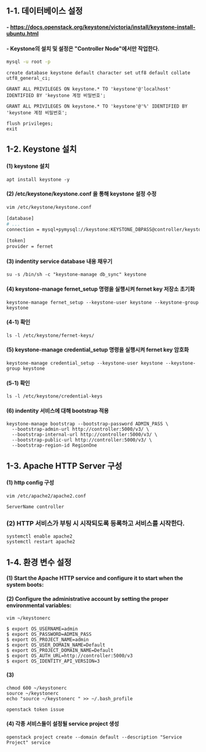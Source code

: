 ## 1-1. 데이터베이스 설정

#### - https://docs.openstack.org/keystone/victoria/install/keystone-install-ubuntu.html

#### - Keystone의 설치 및 설정은 "Controller Node"에서만 작업한다.

```bash
mysql -u root -p
```

```
create database keystone default character set utf8 default collate utf8_general_ci;

GRANT ALL PRIVILEGES ON keystone.* TO 'keystone'@'localhost' IDENTIFIED BY 'keystone 계정 비밀번호';

GRANT ALL PRIVILEGES ON keystone.* TO 'keystone'@'%' IDENTIFIED BY 'keystone 계정 비밀번호';

flush privileges;
exit
```

## 1-2. Keystone 설치

#### (1) keystone 설치 
```
apt install keystone -y
```

#### (2) /etc/keystone/keystone.conf 을 통해 keystone 설정 수정
```bash
vim /etc/keystone/keystone.conf

[database]
# ...
connection = mysql+pymysql://keystone:KEYSTONE_DBPASS@controller/keystone

[token]
provider = fernet
```

#### (3) indentity service database 내용 채우기
```
su -s /bin/sh -c "keystone-manage db_sync" keystone
```

#### (4) keystone-manage fernet_setup 명령을 실행시켜 fernet key 저장소 초기화
```
keystone-manage fernet_setup --keystone-user keystone --keystone-group keystone
```
#### (4-1) 확인
```
ls -l /etc/keystone/fernet-keys/
```

#### (5) keystone-manage credential_setup 명령을 실행시켜 fernet key 암호화
```
keystone-manage credential_setup --keystone-user keystone --keystone-group keystone
```
#### (5-1) 확인
```
ls -l /etc/keystone/credential-keys
```

#### (6) indentity 서비스에 대해 bootstrap 적용
```
keystone-manage bootstrap --bootstrap-password ADMIN_PASS \
  --bootstrap-admin-url http://controller:5000/v3/ \
  --bootstrap-internal-url http://controller:5000/v3/ \
  --bootstrap-public-url http://controller:5000/v3/ \
  --bootstrap-region-id RegionOne
```

## 1-3. Apache HTTP Server 구성

#### (1) http config 구성
```
vim /etc/apache2/apache2.conf

ServerName controller
```

### (2) HTTP 서비스가 부팅 시 시작되도록 등록하고 서비스를 시작한다.
```
systemctl enable apache2
systemctl restart apache2
```

## 1-4. 환경 변수 설정

#### (1) Start the Apache HTTP service and configure it to start when the system boots:
#### (2) Configure the administrative account by setting the proper environmental variables:
```
vim ~/keystonerc

$ export OS_USERNAME=admin
$ export OS_PASSWORD=ADMIN_PASS
$ export OS_PROJECT_NAME=admin
$ export OS_USER_DOMAIN_NAME=Default
$ export OS_PROJECT_DOMAIN_NAME=Default
$ export OS_AUTH_URL=http://controller:5000/v3
$ export OS_IDENTITY_API_VERSION=3
```

#### (3)
```
chmod 600 ~/keystonerc
source ~/keystonerc
echo "source ~/keystonerc " >> ~/.bash_profile

openstack token issue
```

#### (4) 각종 서비스들이 설정될 service project 생성
```
openstack project create --domain default --description "Service Project" service
```